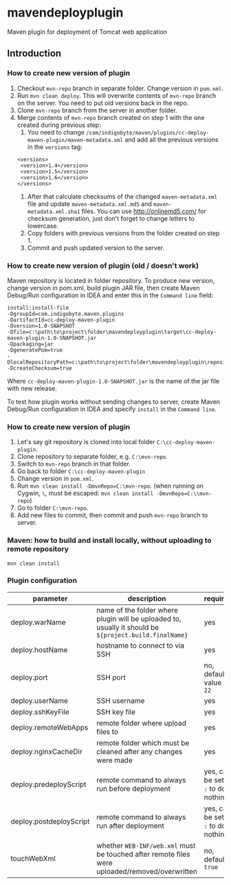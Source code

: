 # mavendeployplugin

Maven plugin for deployment of Tomcat web application

## Introduction

### How to create new version of plugin

1. Checkout `mvn-repo` branch in separate folder.
Change version in `pom.xml`.
1. Run `mvn clean deploy`. This will overwrite contents of `mvn-repo` branch on the server. You need to put old versions 
back in the repo.
1. Clone `mvn-repo` branch from the server in another folder.
1. Merge contents of `mvn-repo` branch created on step 1 with the one created during previous step:
    1. You need to change `/com/indigobyte/maven/plugins/cc-deploy-maven-plugin/maven-metadata.xml` and add all the 
    previous versions in the `versions` tag:
     ```
    <versions>
      <version>1.4</version>
      <version>1.5</version>
      <version>1.6</version>
    </versions>
    ```
    1. After that calculate checksums of the changed `maven-metadata.xml` file and update `maven-metadata.xml.md5` and 
    `maven-metadata.xml.sha1` files. You can use http://onlinemd5.com/ for checksum generation, just don't forget to 
    change letters to lowercase.
    1. Copy folders with previous versions from the folder created on step 1.
    1. Commit and push updated version to the server. 

### How to create new version of plugin (old / doesn't work)

Maven repository is located in folder repository. To produce new version, change version in pom.xml, build plugin
JAR file, then create Maven Debug/Run configuration in IDEA and enter this in the `Command line` field:

    install:install-file
    -DgroupId=com.indigobyte.maven.plugins
    -DartifactId=cc-deploy-maven-plugin
    -Dversion=1.0-SNAPSHOT
    -Dfile=c:\path\to\project\folder\mavendeployplugin\target\cc-deploy-maven-plugin-1.0-SNAPSHOT.jar
    -Dpackaging=jar
    -DgeneratePom=true
    -DlocalRepositoryPath=c:\path\to\project\folder\mavendeployplugin\repository\
    -DcreateChecksum=true

Where `cc-deploy-maven-plugin-1.0-SNAPSHOT.jar` is the name of the jar file with new release.

To test how plugin works without sending changes to server, create Maven Debug/Run configuration in IDEA and
specify `install` in the `Command line`.

### How to create new version of plugin

1. Let's say git repository is cloned into local folder `C:\cc-deploy-maven-plugin`.
1. Clone repository to separate folder, e.g. `C:\mvn-repo`.
1. Switch to `mvn-repo` branch in that folder.
1. Go back to folder `C:\cc-deploy-maven-plugin`
1. Change version in `pom.xml`.
1. Run `mvn clean install -DmvnRepo=C:\mvn-repo`. (when running on Cygwin, `\`, must be escaped: `mvn clean install -DmvnRepo=C:\\mvn-repo`)
1. Go to folder `C:\mvn-repo`.
1. Add new files to commit, then commit and push `mvn-repo` branch to server. 

### Maven: how to build and install locally, without uploading to remote repository

    mvn clean install
    
### Plugin configuration

|parameter|description|required|
|---|---|---|
|deploy.warName|name of the folder where plugin will be uploaded to, usually it should be `${project.build.finalName}`|yes|
|deploy.hostName|hostname to connect to via SSH|yes|
|deploy.port|SSH port|no, default value is `22`|
|deploy.userName|SSH username|yes|
|deploy.sshKeyFile|SSH key file|yes|
|deploy.remoteWebApps|remote folder where upload files to|yes|
|deploy.nginxCacheDir|remote folder which must be cleaned after any changes were made|yes|
|deploy.predeployScript|remote command to always run before deployment|yes, can be set to `:` to do nothing|
|deploy.postdeployScript|remote command to always run after deployment|yes, can be set to `:` to do nothing|
|touchWebXml|whether `WEB-INF/web.xml` must be touched after remote files were uploaded/removed/overwritten|no, default `true`|
